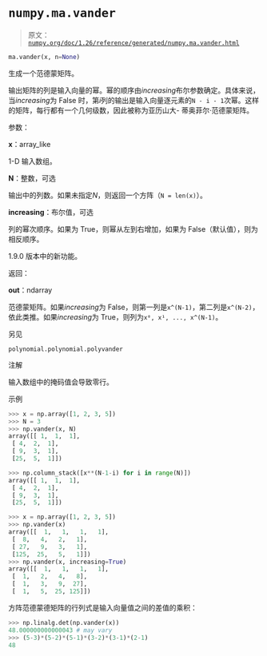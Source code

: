 # `numpy.ma.vander`

> 原文：[`numpy.org/doc/1.26/reference/generated/numpy.ma.vander.html`](https://numpy.org/doc/1.26/reference/generated/numpy.ma.vander.html)

```py
ma.vander(x, n=None)
```

生成一个范德蒙矩阵。

输出矩阵的列是输入向量的幂。幂的顺序由*increasing*布尔参数确定。具体来说，当*increasing*为 False 时，第*i*列的输出是输入向量逐元素的`N - i - 1`次幂。这样的矩阵，每行都有一个几何级数，因此被称为亚历山大- 蒂奥菲尔·范德蒙矩阵。

参数：

**x**：array_like

1-D 输入数组。

**N**：整数，可选

输出中的列数。如果未指定*N*，则返回一个方阵（`N = len(x)`）。

**increasing**：布尔值，可选

列的幂次顺序。如果为 True，则幂从左到右增加，如果为 False（默认值），则为相反顺序。

1.9.0 版本中的新功能。

返回：

**out**：ndarray

范德蒙矩阵。如果*increasing*为 False，则第一列是`x^(N-1)`，第二列是`x^(N-2)`，依此类推。如果*increasing*为 True，则列为`x⁰, x¹, ..., x^(N-1)`。

另见

`polynomial.polynomial.polyvander`

注解

输入数组中的掩码值会导致零行。

示例

```py
>>> x = np.array([1, 2, 3, 5])
>>> N = 3
>>> np.vander(x, N)
array([[ 1,  1,  1],
 [ 4,  2,  1],
 [ 9,  3,  1],
 [25,  5,  1]]) 
```

```py
>>> np.column_stack([x**(N-1-i) for i in range(N)])
array([[ 1,  1,  1],
 [ 4,  2,  1],
 [ 9,  3,  1],
 [25,  5,  1]]) 
```

```py
>>> x = np.array([1, 2, 3, 5])
>>> np.vander(x)
array([[  1,   1,   1,   1],
 [  8,   4,   2,   1],
 [ 27,   9,   3,   1],
 [125,  25,   5,   1]])
>>> np.vander(x, increasing=True)
array([[  1,   1,   1,   1],
 [  1,   2,   4,   8],
 [  1,   3,   9,  27],
 [  1,   5,  25, 125]]) 
```

方阵范德蒙德矩阵的行列式是输入向量值之间的差值的乘积：

```py
>>> np.linalg.det(np.vander(x))
48.000000000000043 # may vary
>>> (5-3)*(5-2)*(5-1)*(3-2)*(3-1)*(2-1)
48 
```
